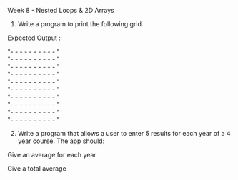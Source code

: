 Week 8 - Nested Loops & 2D Arrays

1. Write a program to print the following grid.

Expected Output :

"- - - - - - - - - -    "  
"- - - - - - - - - -    "  
"- - - - - - - - - -    "  
"- - - - - - - - - -    "  
"- - - - - - - - - -    "  
"- - - - - - - - - -    "  
"- - - - - - - - - -    "  
"- - - - - - - - - -    "  
"- - - - - - - - - -    "  
"- - - - - - - - - -    "  

2. Write a program that allows a user to enter 5 results for each year of a 4 year course. The app should:

Give an average for each year

Give a total average
